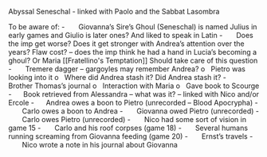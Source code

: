 
Abyssal Seneschal - linked with Paolo and the Sabbat Lasombra

To be aware of:
-       Giovanna’s Sire’s Ghoul (Seneschal) is named Julius in early games and Giulio is later ones? And liked to speak in Latin
-       Does the imp get worse? Does it get stronger with Andrea’s attention over the years? Flaw cost? – does the imp think he had a hand in Lucia’s becoming a ghoul? Or Maria [[Fratellino's Temptation]] Should take care of this question
-       Tremere dagger – gargoyles may remember Andrea?
	o   Pietro was looking into it
	o   Where did Andrea stash it? Did Andrea stash it?
-       Brother Thomas’s journal
	o   Interaction with Maria
	o   Gave book to Scourge
-      Book retrieved from Alessandra – what was it? – linked with Nico and/or Ercole
-      Andrea owes a boon to Pietro (unrecorded – Blood Apocrypha)
-       Carlo owes a boon to Andrea
-       Giovanna owed Pietro (unrecorded)
-       Carlo owes Pietro (unrecorded)
-       Nico had some sort of vision in game 15
-       Carlo and his roof corpses (game 18)
-       Several humans running screaming from Giovanna feeding (game 20)
-       Ernst’s travels
-       Nico wrote a note in his journal about Giovanna